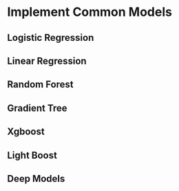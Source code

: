 # Implement Common Models
## Logistic Regression

## Linear Regression

## Random Forest 

## Gradient Tree

## Xgboost

## Light Boost

## Deep Models
